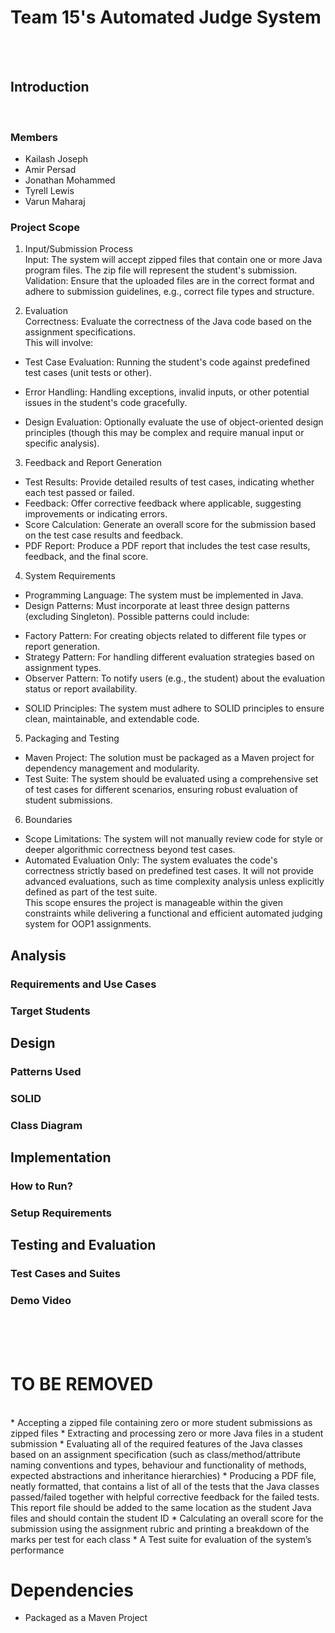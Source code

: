 # Team 15's Automated Judge System

<br>
<br>

## Introduction
<br>

### Members
* Kailash Joseph
* Amir Persad
* Jonathan Mohammed
* Tyrell Lewis
* Varun Maharaj
  

### Project Scope
1. Input/Submission Process <br>
Input: The system will accept zipped files that contain one or more Java program files. The zip file will represent the student's submission.
Validation: Ensure that the uploaded files are in the correct format and adhere to submission guidelines, e.g., correct file types and structure.

2. Evaluation <br>
Correctness: Evaluate the correctness of the Java code based on the assignment specifications.
<br> This will involve: <br>

* Test Case Evaluation: Running the student's code against predefined test cases (unit tests or other). <br>

* Error Handling: Handling exceptions, invalid inputs, or other potential issues in the student's code gracefully. <br>

* Design Evaluation: Optionally evaluate the use of object-oriented design principles (though this may be complex and require manual input or specific analysis). <br>

3. Feedback and Report Generation <br>

* Test Results: Provide detailed results of test cases, indicating whether each test passed or failed.
* Feedback: Offer corrective feedback where applicable, suggesting improvements or indicating errors.
* Score Calculation: Generate an overall score for the submission based on the test case results and feedback.
* PDF Report: Produce a PDF report that includes the test case results, feedback, and the final score.
4. System Requirements <br>

* Programming Language: The system must be implemented in Java.
* Design Patterns: Must incorporate at least three design patterns (excluding Singleton). Possible patterns could include:
- Factory Pattern: For creating objects related to different file types or report generation.
- Strategy Pattern: For handling different evaluation strategies based on assignment types.
- Observer Pattern: To notify users (e.g., the student) about the evaluation status or report availability.
* SOLID Principles: The system must adhere to SOLID principles to ensure clean, maintainable, and extendable code.
5. Packaging and Testing
* Maven Project: The solution must be packaged as a Maven project for dependency management and modularity.
* Test Suite: The system should be evaluated using a comprehensive set of test cases for different scenarios, ensuring robust evaluation of student submissions.
6. Boundaries
* Scope Limitations: The system will not manually review code for style or deeper algorithmic correctness beyond test cases.
* Automated Evaluation Only: The system evaluates the code's correctness strictly based on predefined test cases. It will not provide advanced evaluations, such as time complexity analysis unless explicitly defined as part of the test suite.
  <br>
This scope ensures the project is manageable within the given constraints while delivering a functional and efficient automated judging system for OOP1 assignments.

## Analysis
### Requirements and Use Cases
### Target Students
## Design
### Patterns Used 
### SOLID
### Class Diagram
## Implementation
### How to Run?
### Setup Requirements
## Testing and Evaluation
### Test Cases and Suites
### Demo Video


<br><br><br>

# TO BE REMOVED
  <br>
* Accepting a zipped file containing zero or more student submissions as zipped files
* Extracting and processing zero or more Java files in a student submission
* Evaluating all of the required features of the Java classes based on an assignment specification (such as class/method/attribute naming conventions and types, behaviour and functionality of methods, expected abstractions and inheritance hierarchies)
* Producing a PDF file, neatly formatted, that contains a list of all of the tests that the Java classes passed/failed together with helpful corrective feedback for the failed tests. This report file should be added to the same location as the student Java files and should contain the student ID
* Calculating an overall score for the submission using the assignment rubric and printing a breakdown of the marks per test for each class
* A Test suite for evaluation of the system’s performance

# Dependencies
* Packaged as a Maven Project

